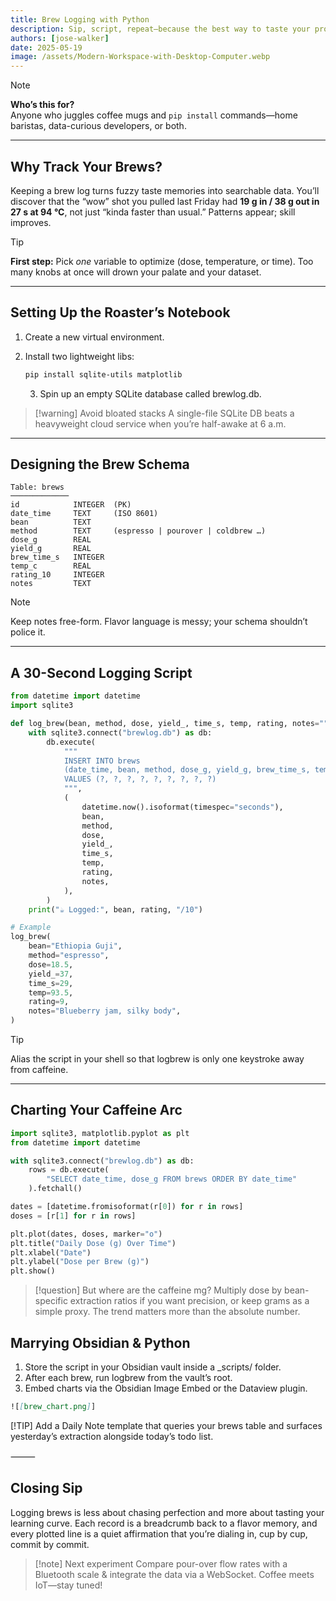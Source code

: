 ```yaml
---
title: Brew Logging with Python
description: Sip, script, repeat—because the best way to taste your progress is to track it.
authors: [jose-walker]
date: 2025-05-19
image: /assets/Modern-Workspace-with-Desktop-Computer.webp
---
```


> [!note]  
> **Who’s this for?**  
> Anyone who juggles coffee mugs and `pip install` commands—home baristas, data-curious developers, or both.

---

## Why Track Your Brews?

Keeping a brew log turns fuzzy taste memories into searchable data. You’ll discover that the “wow” shot you pulled last Friday had **19 g in / 38 g out in 27 s at 94 °C**, not just “kinda faster than usual.” Patterns appear; skill improves.

> [!tip]  
> **First step:** Pick _one_ variable to optimize (dose, temperature, or time). Too many knobs at once will drown your palate and your dataset.

---

## Setting Up the Roaster’s Notebook

1. Create a new virtual environment.  
2. Install two lightweight libs:  

   ```bash
   pip install sqlite-utils matplotlib
   ```

	3.	Spin up an empty SQLite database called brewlog.db.

> [!warning] Avoid bloated stacks
A single-file SQLite DB beats a heavyweight cloud service when you’re half-awake at 6 a.m.

---

## Designing the Brew Schema

```
Table: brews
─────────────
id            INTEGER  (PK)
date_time     TEXT     (ISO 8601)
bean          TEXT
method        TEXT     (espresso | pourover | coldbrew …)
dose_g        REAL
yield_g       REAL
brew_time_s   INTEGER
temp_c        REAL
rating_10     INTEGER
notes         TEXT
```

> [!note]
Keep notes free-form. Flavor language is messy; your schema shouldn’t police it.

---

## A 30-Second Logging Script

```python
from datetime import datetime
import sqlite3

def log_brew(bean, method, dose, yield_, time_s, temp, rating, notes=""):
    with sqlite3.connect("brewlog.db") as db:
        db.execute(
            """
            INSERT INTO brews
            (date_time, bean, method, dose_g, yield_g, brew_time_s, temp_c, rating_10, notes)
            VALUES (?, ?, ?, ?, ?, ?, ?, ?, ?)
            """,
            (
                datetime.now().isoformat(timespec="seconds"),
                bean,
                method,
                dose,
                yield_,
                time_s,
                temp,
                rating,
                notes,
            ),
        )
    print("☕️ Logged:", bean, rating, "/10")

# Example
log_brew(
    bean="Ethiopia Guji",
    method="espresso",
    dose=18.5,
    yield_=37,
    time_s=29,
    temp=93.5,
    rating=9,
    notes="Blueberry jam, silky body",
)
```

> [!tip]
Alias the script in your shell so that logbrew is only one keystroke away from caffeine.

---

## Charting Your Caffeine Arc

```python
import sqlite3, matplotlib.pyplot as plt
from datetime import datetime

with sqlite3.connect("brewlog.db") as db:
    rows = db.execute(
        "SELECT date_time, dose_g FROM brews ORDER BY date_time"
    ).fetchall()

dates = [datetime.fromisoformat(r[0]) for r in rows]
doses = [r[1] for r in rows]

plt.plot(dates, doses, marker="o")
plt.title("Daily Dose (g) Over Time")
plt.xlabel("Date")
plt.ylabel("Dose per Brew (g)")
plt.show()
```

> [!question]
But where are the caffeine mg?
Multiply dose by bean-specific extraction ratios if you want precision, or keep grams as a simple proxy. The trend matters more than the absolute number.

## Marrying Obsidian & Python

1.	Store the script in your Obsidian vault inside a _scripts/ folder.
2.	After each brew, run logbrew from the vault’s root.
3.	Embed charts via the Obsidian Image Embed or the Dataview plugin.

```markdown
![[brew_chart.png]]
```

[!TIP]
Add a Daily Note template that queries your brews table and surfaces yesterday’s extraction alongside today’s todo list.

⸻

## Closing Sip

Logging brews is less about chasing perfection and more about tasting your learning curve. Each record is a breadcrumb back to a flavor memory, and every plotted line is a quiet affirmation that you’re dialing in, cup by cup, commit by commit.

> [!note] Next experiment
> Compare pour-over flow rates with a Bluetooth scale & integrate the data via a WebSocket. Coffee meets IoT—stay tuned!